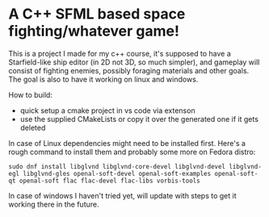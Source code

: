 # A C++ SFML based space fighting/whatever game!
This is a project I made for my c++ course, it's supposed to have a Starfield-like ship editor (in 2D not 3D, so much simpler), and gameplay will consist of fighting enemies, possibly foraging materials and other goals. The goal is also to have it working on linux and windows.

How to build:
- quick setup a cmake project in vs code via extenson
- use the supplied CMakeLists or copy it over the generated one if it gets deleted

In case of Linux dependencies might need to be installed first. Here's a rough command to install them and probably some more on Fedora distro:
```
sudo dnf install libglvnd libglvnd-core-devel libglvnd-devel libglvnd-egl libglvnd-gles openal-soft-devel openal-soft-examples openal-soft-qt openal-soft flac flac-devel flac-libs vorbis-tools
```
In case of windows I haven't tried yet, will update with steps to get it working there in the future.
